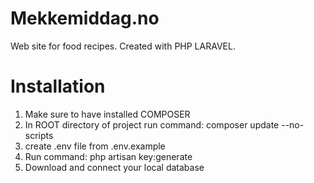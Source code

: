 # Mekkemiddag.no

Web site for food recipes. Created with PHP LARAVEL.

# Installation

1. Make sure to have installed COMPOSER
2. In ROOT directory of project run command: composer update --no-scripts
3. create .env file from .env.example
4. Run command: php artisan key:generate
5. Download and connect your local database

